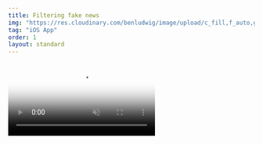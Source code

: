 ```yaml
---
title: Filtering fake news
img: "https://res.cloudinary.com/benludwig/image/upload/c_fill,f_auto,g_center,h_500,q_auto:best,w_1000/v1523413625/newsrealpreview_dqprjf.png"
tag: "iOS App"
order: 1
layout: standard
---
```


<div class="type-column">
  <video autoplay loop muted playsinline poster="https://res.cloudinary.com/benludwig/image/upload/f_auto,q_auto:best/v1564074205/rookery-1_txuf78.png">
    <source src="https://res.cloudinary.com/benludwig/video/upload/vc_auto/v1568842932/news_real_demo_fj0gex.mp4" type="video/mp4">
    <source src="https://res.cloudinary.com/benludwig/video/upload/vc_auto/v1568842932/news_real_demo_fj0gex.webm" type="video/webm">
    Your browser does not support the video tag.
  </video>
</div>
